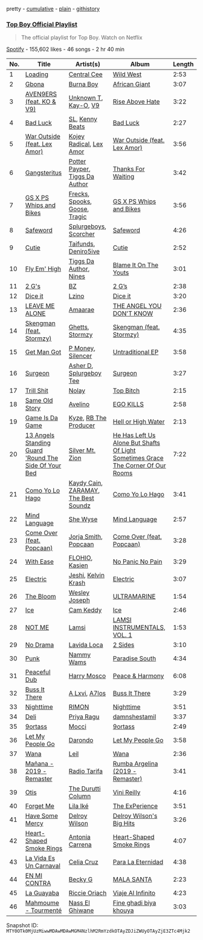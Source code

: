 pretty - [cumulative](/playlists/cumulative/37i9dQZF1DWTuEPedcYvVB.md) - [plain](/playlists/plain/37i9dQZF1DWTuEPedcYvVB) - [githistory](https://github.githistory.xyz/mackorone/spotify-playlist-archive/blob/main/playlists/plain/37i9dQZF1DWTuEPedcYvVB)

### [Top Boy Official Playlist](https://open.spotify.com/playlist/37i9dQZF1DWTuEPedcYvVB)

> The official playlist for Top Boy\. Watch on Netflix

[Spotify](https://open.spotify.com/user/spotify) - 155,602 likes - 46 songs - 2 hr 40 min

| No. | Title | Artist(s) | Album | Length |
|---|---|---|---|---|
| 1 | [Loading](https://open.spotify.com/track/4vzJrkfHbCGaodPA5RY5BV) | [Central Cee](https://open.spotify.com/artist/5H4yInM5zmHqpKIoMNAx4r) | [Wild West](https://open.spotify.com/album/0aAVMtHuK9wX1mQozWvdSZ) | 2:53 |
| 2 | [Gbona](https://open.spotify.com/track/7rpWDu9GPlLxbLorYKVys7) | [Burna Boy](https://open.spotify.com/artist/3wcj11K77LjEY1PkEazffa) | [African Giant](https://open.spotify.com/album/34vlTd4355ddD4q9pPsoqF) | 3:07 |
| 3 | [AVEN9ERS \(feat\. KO & V9\)](https://open.spotify.com/track/0LdJhkdjM1JkOPZDYUZkWy) | [Unknown T](https://open.spotify.com/artist/3iAhNz3e31lBuXYOsqGsf3), [Kay\-O](https://open.spotify.com/artist/51xvY3ND0pMakkwfNJa3AN), [V9](https://open.spotify.com/artist/4wxuAb9fWzcKg0s7VVKb3v) | [Rise Above Hate](https://open.spotify.com/album/1ayupZtO3Z583NZ4HNPRmg) | 3:22 |
| 4 | [Bad Luck](https://open.spotify.com/track/79MeA7V0mJxfl8N0xi15zL) | [SL](https://open.spotify.com/artist/0wY1K9SgxbaRfoFRmSR5x5), [Kenny Beats](https://open.spotify.com/artist/1rHOtdmGNr5vcYNw5v7QGC) | [Bad Luck](https://open.spotify.com/album/497LTCtceTdLMUNMFvplyB) | 2:27 |
| 5 | [War Outside \(feat\. Lex Amor\)](https://open.spotify.com/track/06eTOJlWZlR8mcLgFpUT0D) | [Kojey Radical](https://open.spotify.com/artist/1HMhQzj2QXxR40zGDdaK6y), [Lex Amor](https://open.spotify.com/artist/0IKVDL3N8vpYgeNOV6np14) | [War Outside \(feat\. Lex Amor\)](https://open.spotify.com/album/78gx32eNZlKonhZE1ETeWF) | 3:56 |
| 6 | [Gangsteritus](https://open.spotify.com/track/2Gg9UhRTym4rztR9vU0Pvu) | [Potter Payper](https://open.spotify.com/artist/7bZpYWk0ZZN7CkOeXbAY0Z), [Tiggs Da Author](https://open.spotify.com/artist/0S2dfczvN0sOxEw559snHT) | [Thanks For Waiting](https://open.spotify.com/album/2IHcdrRhnzXoH8ilmhWujM) | 3:42 |
| 7 | [GS X PS Whips and Bikes](https://open.spotify.com/track/5jpqCyP42DLgaeXkRcbzIJ) | [Frecks](https://open.spotify.com/artist/3w5zlljTveruvJtCM1tP3b), [Spooks](https://open.spotify.com/artist/5ewJHfiGNQJjmKHzLjcojz), [Goose](https://open.spotify.com/artist/2LePmzqki44WJcvlf19vlk), [Tragic](https://open.spotify.com/artist/0u94Z0XmLOjejURGTGMb1e) | [GS X PS Whips and Bikes](https://open.spotify.com/album/2c6iQJ3RgpMMXzZ2Abcbsg) | 3:56 |
| 8 | [Safeword](https://open.spotify.com/track/0NpQxEbSBygDxEHuflJqRw) | [Splurgeboys](https://open.spotify.com/artist/5ybO9LJlZ1H2d0zBMhdjVa), [Scorcher](https://open.spotify.com/artist/2BYHpYwXO4zi36Tf3pEH5n) | [Safeword](https://open.spotify.com/album/69xVp6p6Y0Ohj21vCvp421) | 4:26 |
| 9 | [Cutie](https://open.spotify.com/track/4Q3VXVOcaXGvwskgMn5lgF) | [Taifunds](https://open.spotify.com/artist/1C76b7OjUUW3Jqqk4PMkMr), [Deniro5ive](https://open.spotify.com/artist/1nrh1AkIoCrDIWVfseRKvB) | [Cutie](https://open.spotify.com/album/2jrNcy6OYRSLsvZdPYxWVf) | 2:52 |
| 10 | [Fly Em' High](https://open.spotify.com/track/3kfqqWkmkEHj1OdGh9E7PL) | [Tiggs Da Author](https://open.spotify.com/artist/0S2dfczvN0sOxEw559snHT), [Nines](https://open.spotify.com/artist/0tPKcpC8yXpfdWXFcN7Vwr) | [Blame It On The Youts](https://open.spotify.com/album/5SV7FBn5PvryAIPZ4iPblN) | 3:01 |
| 11 | [2 G's](https://open.spotify.com/track/56weVuhIPA9CKFCZ5at5yZ) | [BZ](https://open.spotify.com/artist/3KOofBJuoctTj0v5cgXHDF) | [2 G’s](https://open.spotify.com/album/3keQBv6akwxDV8GAAPtb9V) | 2:38 |
| 12 | [Dice it](https://open.spotify.com/track/4eXz2UBxtdkcR8rXo3NyGp) | [Lzino](https://open.spotify.com/artist/2CAEUNH0Pp2Qv01LsjkMiK) | [Dice it](https://open.spotify.com/album/7vMjUj6WJD1xpiqhkAtWwP) | 3:20 |
| 13 | [LEAVE ME ALONE](https://open.spotify.com/track/0kbnm3YwSygTFeWZlCGfCw) | [Amaarae](https://open.spotify.com/artist/21UPYSRWFKwtqvSAnFnSvS) | [THE ANGEL YOU DON'T KNOW](https://open.spotify.com/album/1cceIhCQ8R79pwy8jbZFqE) | 2:36 |
| 14 | [Skengman \(feat\. Stormzy\)](https://open.spotify.com/track/2mAg49knTyCqpVlCMtHGXM) | [Ghetts](https://open.spotify.com/artist/7zJL978NtANOysfGY21ty6), [Stormzy](https://open.spotify.com/artist/2SrSdSvpminqmStGELCSNd) | [Skengman \(feat\. Stormzy\)](https://open.spotify.com/album/075FXoK3vUNI3H2wO1Jt2k) | 4:35 |
| 15 | [Get Man Got](https://open.spotify.com/track/4fEr8iz4VziG7d7OnWp49g) | [P Money](https://open.spotify.com/artist/6WjX4pepHwXa85B9KMk0PY), [Silencer](https://open.spotify.com/artist/11wflxoa3fmGng1xTbZ8LE) | [Untraditional EP](https://open.spotify.com/album/6cH71f3wPxyGXR264z7daA) | 3:58 |
| 16 | [Surgeon](https://open.spotify.com/track/28cokkLOUOJa0VWim9iA3O) | [Asher D](https://open.spotify.com/artist/6YHM1vRoDQZuS7GLVx7qVO), [Splurgeboy Tee](https://open.spotify.com/artist/1SSDtPvrQUESR2dDSqqbVK) | [Surgeon](https://open.spotify.com/album/7fiD2jwvLDqXmycdHu2Lsv) | 3:27 |
| 17 | [Trill Shit](https://open.spotify.com/track/03gJID2yRJnrWDssCBx77y) | [Nolay](https://open.spotify.com/artist/5DBQ8zSyCGuMkg52bhRG5X) | [Top Bitch](https://open.spotify.com/album/5Sz4wKUtVXEcwZhTVrihJo) | 2:15 |
| 18 | [Same Old Story](https://open.spotify.com/track/4zTsnilS61CuECqMeq70Kw) | [Avelino](https://open.spotify.com/artist/039zhJoEkboZ8Ii6K40Fb6) | [EGO KILLS](https://open.spotify.com/album/6HlJrHxgT17qMj51pktUTf) | 2:58 |
| 19 | [Game Is Da Game](https://open.spotify.com/track/4Vs3knfUbY1IAfrdTACvHt) | [Kyze](https://open.spotify.com/artist/7DIkSZ5iZaV3DROy7pnnJS), [RB The Producer](https://open.spotify.com/artist/0ZSV4R03fVVwzCiS9Lsv4k) | [Hell or High Water](https://open.spotify.com/album/7erDAQfKwfF5vQjf3FuEDX) | 2:13 |
| 20 | [13 Angels Standing Guard 'Round The Side Of Your Bed](https://open.spotify.com/track/7jbLjvNlKbfCRUoFWKo5TR) | [Silver Mt\. Zion](https://open.spotify.com/artist/0bRpSBtMd3stO4J6TWclMb) | [He Has Left Us Alone But Shafts Of Light Sometimes Grace The Corner Of Our Rooms](https://open.spotify.com/album/298tKa2DPLT9GNmY8vsvLj) | 7:22 |
| 21 | [Como Yo Lo Hago](https://open.spotify.com/track/470B3hidu0e4iEfVWKCgq6) | [Kaydy Cain](https://open.spotify.com/artist/4nXXIxTneJksvGXrlmX8oA), [ZARAMAY](https://open.spotify.com/artist/3wsYquQ9CiMlYG54BUR2ff), [The Best Soundz](https://open.spotify.com/artist/2exrpIj2TWt6s5YBqTqqbr) | [Como Yo Lo Hago](https://open.spotify.com/album/43xXAUd12YpWC2yJsPSilZ) | 3:41 |
| 22 | [Mind Language](https://open.spotify.com/track/4jSLPUJKvVsG6avWAgFmY5) | [She Wyse](https://open.spotify.com/artist/03YynoWMMyKiLDbEVFBrrv) | [Mind Language](https://open.spotify.com/album/2Wp98D6txTTqGoBetjIxx4) | 2:57 |
| 23 | [Come Over \(feat\. Popcaan\)](https://open.spotify.com/track/58mtgcQVZ56NgWHKsN94nD) | [Jorja Smith](https://open.spotify.com/artist/1CoZyIx7UvdxT5c8UkMzHd), [Popcaan](https://open.spotify.com/artist/62DmErcU7dqZbJaDqwsqzR) | [Come Over \(feat\. Popcaan\)](https://open.spotify.com/album/6sYqQ3Pem0Ml376lKx545S) | 3:28 |
| 24 | [With Ease](https://open.spotify.com/track/2HZJ32CpIAgAA81KB7VKgs) | [FLOHIO](https://open.spotify.com/artist/05RPf2nrkYOXtyU1gYkQfm), [Kasien](https://open.spotify.com/artist/5VFbrnGdINL3hcSOluMsCj) | [No Panic No Pain](https://open.spotify.com/album/1F7ZwENWE2g0UXyVC1gYoe) | 3:29 |
| 25 | [Electric](https://open.spotify.com/track/1g3GvbzoNjOqKNK9Z7srQ5) | [Jeshi](https://open.spotify.com/artist/0q8eApZJs5WDBxayY9769C), [Kelvin Krash](https://open.spotify.com/artist/4rjJpumNzqRUf75vCzSlQb) | [Electric](https://open.spotify.com/album/4mi5IauJU5FowQivOCg4un) | 3:07 |
| 26 | [The Bloom](https://open.spotify.com/track/6fdzX7Qy7LN5uaJ0ukH6p5) | [Wesley Joseph](https://open.spotify.com/artist/1uf6plWcu7QbKiASVlTUPa) | [ULTRAMARINE](https://open.spotify.com/album/5JSpqzetDwOZJIQRkABWHW) | 1:54 |
| 27 | [Ice](https://open.spotify.com/track/0aXQ4eXHFkfDhfLN7gPkbw) | [Cam Keddy](https://open.spotify.com/artist/1747Rrh8maZzzcgo2jVJkt) | [Ice](https://open.spotify.com/album/52dedAOLJuR9XcLonVwYn1) | 2:46 |
| 28 | [NOT ME](https://open.spotify.com/track/2e9nlfv5WRzHpcMNSqK2Ym) | [Lamsi](https://open.spotify.com/artist/6qdxvGWY0xnOmV8ISg6yjJ) | [LAMSI INSTRUMENTALS, VOL\. 1](https://open.spotify.com/album/2gr9RvaXKeQdyIDInTYNKW) | 1:53 |
| 29 | [No Drama](https://open.spotify.com/track/2K4YJw1w339PDnVRVNXBpu) | [Lavida Loca](https://open.spotify.com/artist/415327ME0IFxW10IRFonr8) | [2 Sides](https://open.spotify.com/album/5F9kzrOxaGaB2sRMapfJUQ) | 3:10 |
| 30 | [Punk](https://open.spotify.com/track/4bCi0lunxzHwpNKjEyaJk6) | [Nammy Wams](https://open.spotify.com/artist/70qwGfn9vuuD517TnlPsgv) | [Paradise South‎‎‎‎‎‎‎‎‎‏‏‎](https://open.spotify.com/album/5SV6QxOuJZFbBVkWsDhL4d) | 4:34 |
| 31 | [Peaceful Dub](https://open.spotify.com/track/5HwFKgAFGw4O3DNM8morCA) | [Harry Mosco](https://open.spotify.com/artist/5xRUMq2gshg8BfuXR7QFWl) | [Peace & Harmony](https://open.spotify.com/album/4w0mVprAna8GLFxXq5nJ1r) | 6:08 |
| 32 | [Buss It There](https://open.spotify.com/track/2CN0CKdAhXmT8wgYtG7vTH) | [A Lxvi](https://open.spotify.com/artist/5HoEZWueDIGQYgm3xbO22v), [A7los](https://open.spotify.com/artist/39pBPYSPhUOATEpezRQqbt) | [Buss It There](https://open.spotify.com/album/01ow55zuyuCgZGKxRIWlVO) | 3:29 |
| 33 | [Nighttime](https://open.spotify.com/track/3YWJbv4CeZ1508JfmGNVL6) | [RIMON](https://open.spotify.com/artist/4DtUsfaVQBhypuwYmobdSm) | [Nighttime](https://open.spotify.com/album/4XicRqMQwnEanQQES0kHjM) | 3:51 |
| 34 | [Deli](https://open.spotify.com/track/5m9UZneA4qdEQWrzsyGcf4) | [Priya Ragu](https://open.spotify.com/artist/6iZTyHbQWGzpiWoyI0zz9F) | [damnshestamil](https://open.spotify.com/album/5Uape09ZvhDOfCmSqQN8Wm) | 3:37 |
| 35 | [9ortass](https://open.spotify.com/track/1m1RUXf2pARYhwNyaKd3ye) | [Mocci](https://open.spotify.com/artist/14u942JWc8Zz1O9M4z2WO1) | [9ortass](https://open.spotify.com/album/43LzWtYzYJYCAcIHmTHzdr) | 2:49 |
| 36 | [Let My People Go](https://open.spotify.com/track/260FtPzhpH7A0473nrMZ8R) | [Darondo](https://open.spotify.com/artist/4JfFdF9Row7UXtdsKtT6tc) | [Let My People Go](https://open.spotify.com/album/3nD9Oab8M4sCLNmqmwSOdA) | 3:58 |
| 37 | [Wana](https://open.spotify.com/track/0JggYhzdak2vD47gkP9K4U) | [Leil](https://open.spotify.com/artist/1qSYFEqGFLFOACQJqebin3) | [Wana](https://open.spotify.com/album/0bY1O5psyu1iG4NtHqQqZn) | 2:36 |
| 38 | [Mañana \- 2019 \- Remaster](https://open.spotify.com/track/5wCaEg0F5IvtSZbFD2ze1l) | [Radio Tarifa](https://open.spotify.com/artist/66fSx6FKclyaS6PUYx23ee) | [Rumba Argelina \(2019 \- Remaster\)](https://open.spotify.com/album/1iuAGJEfdOw0klUssxJl4m) | 3:41 |
| 39 | [Otis](https://open.spotify.com/track/7A2yhrdnFspRjpX8RC8UW1) | [The Durutti Column](https://open.spotify.com/artist/7fh7bwX9qV60tLxxsp9bTe) | [Vini Reilly](https://open.spotify.com/album/4nKBqIL9jq9TCTRYoZAykx) | 4:16 |
| 40 | [Forget Me](https://open.spotify.com/track/0DbGuU3KHbTig1AWT8sTez) | [Lila Iké](https://open.spotify.com/artist/0uAUrmEQbwcDFzg0v7VicO) | [The ExPerience](https://open.spotify.com/album/3fijbBVRaz2CUyoWAV1ZlK) | 3:51 |
| 41 | [Have Some Mercy](https://open.spotify.com/track/6P4TFTWjdO5iXr8EfQVjqz) | [Delroy Wilson](https://open.spotify.com/artist/10j5vcbnSBWXZ1WYyv2a2D) | [Delroy Wilson's Big Hits](https://open.spotify.com/album/2B6fDpOYSkw07Pe7muIihM) | 3:26 |
| 42 | [Heart\-Shaped Smoke Rings](https://open.spotify.com/track/4akzeLDcfAo2O42aOEU1oZ) | [Antonia Carrena](https://open.spotify.com/artist/4wyIlKQECWBUoIIVT7cUUx) | [Heart\-Shaped Smoke Rings](https://open.spotify.com/album/1kr4XrDEINDyLjYoKKeXZL) | 4:07 |
| 43 | [La Vida Es Un Carnaval](https://open.spotify.com/track/1BwrMGGhPA6GarWIYaFrW8) | [Celia Cruz](https://open.spotify.com/artist/2weA6hhVqTIN2gSn9PUB9U) | [Para La Eternidad](https://open.spotify.com/album/2MSP1JG7KflqYqAHtk7wlB) | 4:38 |
| 44 | [EN MI CONTRA](https://open.spotify.com/track/2GDyAwz1vg3p73aSgmjdtm) | [Becky G](https://open.spotify.com/artist/4obzFoKoKRHIphyHzJ35G3) | [MALA SANTA](https://open.spotify.com/album/13MHW8hoLFjX7SaVEVmj3X) | 2:23 |
| 45 | [La Guayaba](https://open.spotify.com/track/2VeXI9CcoekqU1VGMljovo) | [Riccie Oriach](https://open.spotify.com/artist/3b12EGhDU7EhHcuZmMG3oV) | [Viaje Al Infinito](https://open.spotify.com/album/5f1r5AowWw21NMerlIwBxz) | 4:23 |
| 46 | [Mahmoume \- Tourmenté](https://open.spotify.com/track/63TIFnEUF8mzPOVw0wYhT3) | [Nass El Ghiwane](https://open.spotify.com/artist/040hze5aLmq4IDXPDQfUDL) | [Fine ghadi biya khouya](https://open.spotify.com/album/43S3rQh0r9yxCrraFFSO2n) | 3:03 |

Snapshot ID: `MTY0OTk0MjUzMiwwMDAwMDAwMGM4NzlhM2RmYzdkOTAyZDJiZWUyOTAyZjE3ZTc4Mjk2`
